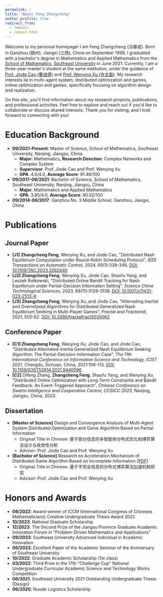 ```yaml
---
permalink: /
title: "About Feng Zhangcheng"
author_profile: true
redirect_from: 
  - /about/
  - /about.html
---
```


Welcome to my personal homepage! I am Feng Zhangcheng (冯章成). Born in Ganzhou (赣州), Jiangxi (江西), China on September 1999, I graduated with a bachelor's degree in Mathematics and Applied Mathematics from the [School of Mathematics](https://math.seu.edu.cn/), [Southeast University](https://www.seu.edu.cn/) in June 2021. Currently, I am a three-year master's student at the same institution, under the guidance of [Prof. Jinde Cao (曹进德)](https://math.seu.edu.cn/jdc/list.htm) and [Prof. Wenying Xu (许文盈)](https://wenyingxu.github.io/). My research interests lie in multi-agent system, distributed optimization and games, online optimization and games, specifically focusing on algorithm design and realization.

On this site, you'll find information about my research projects, publications, and professional activities. Feel free to explore and reach out if you'd like to collaborate or discuss shared interests. Thank you for visiting, and I look forward to connecting with you!

Education Background
======
* **09/2021-Present**: Master of Science, School of Mathematics, Southeast University, Nanjing, Jiangsu, China
  * **Major**: Mathematics, **Research Direction**: Complex Networks and Complex System
  * **Supervisor**: Prof. Jinde Cao and Prof. Wenying Xu
  * **GPA**: 4.0/4.0, **Average Score**: 91.46/100
* **09/2017-06/2021**: Bachelor of Science, School of Mathematics, Southeast University, Nanjing, Jiangsu, China
  * **Major**: Mathematics and Applied Mathematics
  * **GPA**: 3.85/4.0, **Average Score**: 90.52/100
* **09/2014-06/2017**: Ganzhou No. 3 Middle School, Ganzhou, Jiangxi, China

Publications
======
## Journal Paper
* **[J1] Zhangcheng Feng**, Wenying Xu, and Jinde Cao, "Distributed Nash Equilibrium Computation under Round-Robin Scheduling Protocol", *IEEE Transactions on Automatic Control*, 2024, 69(1):339-346. [DOI: 10.1109/TAC.2023.3262440](https://doi.org/10.1109/TAC.2023.3262440)
* **[J2] Zhangcheng Feng**, Wenying Xu, Jinde Cao, Shaofu Yang, and Leszek Rutkowski, "Distributed Online Bandit Tracking for Nash Equilibrium under Partial-Decision Information Setting", *Science China Technological Sciences*, 2023, 66(11):3129-3138. [DOI: 10.1007/s11431-023-2513-8](https://doi.org/10.1007/s11431-023-2513-8).
* **[J3] Zhangcheng Feng**, Wenying Xu, and Jinde Cao, "Alternating Inertial and Overrelaxed Algorithms for Distributed Generalized Nash Equilibrium Seeking in Multi-Player Games", *Fractal and Fractional*, 2021, 5(3):62. [DOI: 10.3390/fractalfract5030062](https://doi.org/10.3390/fractalfract5030062)

## Conference Paper
* **[C1] Zhangcheng Feng**, Wenying Xu, Jinde Cao, and Jinde Cao, "Distributed Alternated-Inertia Generalized Nash Equilibrium Seeking Algorithm: The Partial-Decision-Information Case", *The 11th International Conference on Information Science and Technology, ICIST 2021*, Chengdu, Sichuan, China, 2021:106-113. [DOI: 10.1109/ICIST52614.2021.9440596](https://doi.org/10.1109/ICIST52614.2021.9440596).
* **[C2]** Difeng Zhang, **Zhangcheng Feng**, Shaofu Yang, and Wenying Xu, "Distributed Online Optimization with Long-Term Constraints and Bandit Feedback: An Event-Triggered Approach", *Chinese Conference on Swarm Intelligence and Cooperative Control, CCSICC 2023*, Nanjing, Jiangsu, China, 2023.

## Dissertation
* **[Master of Science]** Design and Convergence Analysis of Multi-Agent System Distributed Optimization and Game Algorithm Based on Partial Information
  * Original Title in Chinese: 基于部分信息的多智能体分布式优化和博弈算法设计与收敛性分析
  * Advisor: Prof. Jinde Cao and Prof. Wenying Xu
* **[Bachelor of Science]** Research on Acceleration Mechanism of Distributed Game Algorithm Based on Incomplete Information [[PDF]](https://Zhangcheng-F.github.io/files/Dissertation_Bachelor.pdf)
  * Original Title in Chinese: 基于不完全信息的分布式博弈算法加速机制研究
  * Advisor: Prof. Jinde Cao and Prof. Wenying Xu

Honors and Awards
======
* **08/2022**: Award-winner of ICCM (International Congress of Chineses Mathematicians) Creative Undergraduate Thesis Award 2022
* **10/2023**: National Graduate Scholarship
* **12/2023**: The Second Prize of the Jiangsu Province Graduate Academic Innovation Forum in "Problem-Driven Mathematics and Applications"
* **09/2023**: Southeast University Advanced Individual in Academic Innovation
* **06/2023**: Excellent Paper of the Academic Seminar of the Anniversary of Southeast University
* **10/2022**: Graduate Academic Scholarship (1st class)
* **03/2022**: Third Prize in the 17th "Challenge Cup" National Undergraduate Curricular Academic Science and Technology Works Competition
* **06/2021**: Southeast University 2021 Outstanding Undergraduate Thesis (Design)
* **06/2020**: Nuode Logistics Scholarship

